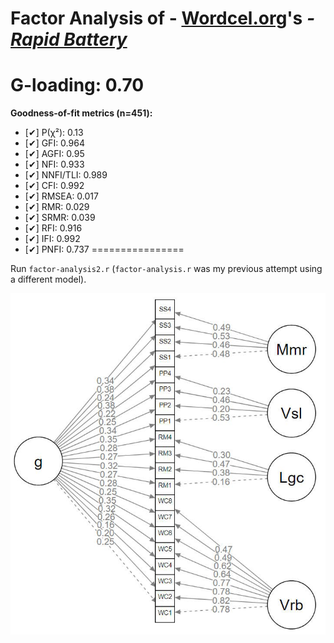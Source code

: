 # Factor Analysis of - [Wordcel.org](https://wordcel.org)'s ***- [Rapid Battery](https://wordcel.org/rapid-battery/test)***

# G-loading: 0.70

**Goodness-of-fit metrics (n=451):**

- [✔] P(χ²): 0.13
- [✔] GFI: 0.964
- [✔] AGFI: 0.95
- [✔] NFI: 0.933
- [✔] NNFI/TLI: 0.989
- [✔] CFI: 0.992
- [✔] RMSEA: 0.017
- [✔] RMR: 0.029
- [✔] SRMR: 0.039
- [✔] RFI: 0.916
- [✔] IFI: 0.992
- [✔] PNFI: 0.737
================

Run `factor-analysis2.r` (`factor-analysis.r` was my previous attempt using a different model).

![image](plot2.jpg)
